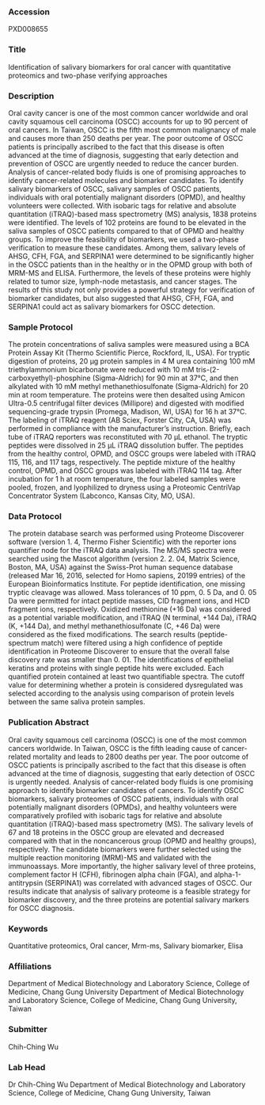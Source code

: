 ### Accession
PXD008655

### Title
Identification of salivary biomarkers for oral cancer with quantitative proteomics and two-phase verifying approaches

### Description
Oral cavity cancer is one of the most common cancer worldwide and oral cavity squamous cell carcinoma (OSCC) accounts for up to 90 percent of oral cancers. In Taiwan, OSCC is the fifth most common malignancy of male and causes more than 250 deaths per year. The poor outcome of OSCC patients is principally ascribed to the fact that this disease is often advanced at the time of diagnosis, suggesting that early detection and prevention of OSCC are urgently needed to reduce the cancer burden. Analysis of cancer-related body fluids is one of promising approaches to identify cancer-related molecules and biomarker candidates. To identify salivary biomarkers of OSCC, salivary samples of OSCC patients, individuals with oral potentially malignant disorders (OPMD), and healthy volunteers were collected. With isobaric tags for relative and absolute quantitation (iTRAQ)-based mass spectrometry (MS) analysis, 1838 proteins were identified. The levels of 102 proteins are found to be elevated in the saliva samples of OSCC patients compared to that of OPMD and healthy groups. To improve the feasibility of biomarkers, we used a two-phase verification to measure these candidates. Among them, salivary levels of AHSG, CFH, FGA, and SERPINA1 were determined to be significantly higher in the OSCC patients than in the healthy or in the OPMD group with both of MRM-MS and ELISA. Furthermore, the levels of these proteins were highly related to tumor size, lymph-node metastasis, and cancer stages. The results of this study not only provides a powerful strategy for verification of biomarker candidates, but also suggested that AHSG, CFH, FGA, and SERPINA1 could act as salivary biomarkers for OSCC detection.

### Sample Protocol
The protein concentrations of saliva samples were measured using a BCA Protein Assay Kit (Thermo Scientific Pierce, Rockford, IL, USA). For tryptic digestion of proteins, 20 μg protein samples in 4 M urea containing 100 mM triethylammonium bicarbonate were reduced with 10 mM tris-(2-carboxyethyl)-phosphine (Sigma-Aldrich) for 90 min at 37°C, and then alkylated with 10 mM methyl methanethiosulfonate (Sigma-Aldrich) for 20 min at room temperature. The proteins were then desalted using Amicon Ultra-0.5 centrifugal filter devices (Millipore) and digested with modified sequencing-grade trypsin (Promega, Madison, WI, USA) for 16 h at 37°C. The labeling of iTRAQ reagent (AB Sciex, Forster City, CA, USA) was performed in compliance with the manufacturer’s instruction. Briefly, each tube of iTRAQ reporters was reconstituted with 70 μL ethanol. The tryptic peptides were dissolved in 25 μL iTRAQ dissolution buffer. The peptides from the healthy control, OPMD, and OSCC groups were labeled with iTRAQ 115, 116, and 117 tags, respectively. The peptide mixture of the healthy control, OPMD, and OSCC groups was labeled with iTRAQ 114 tag. After incubation for 1 h at room temperature, the four labeled samples were pooled, frozen, and lyophilized to dryness using a Proteomic CentriVap Concentrator System (Labconco, Kansas City, MO, USA).

### Data Protocol
The protein database search was performed using Proteome Discoverer software (version 1. 4, Thermo Fisher Scientific) with the reporter ions quantifier node for the iTRAQ data analysis. The MS/MS spectra were searched using the Mascot algorithm (version 2. 2. 04, Matrix Science, Boston, MA, USA) against the Swiss-Prot human sequence database (released Mar 16, 2016, selected for Homo sapiens, 20199 entries) of the European Bioinformatics Institute. For peptide identification, one missing tryptic cleavage was allowed. Mass tolerances of 10 ppm, 0. 5 Da, and 0. 05 Da were permitted for intact peptide masses, CID fragment ions, and HCD fragment ions, respectively. Oxidized methionine (+16 Da) was considered as a potential variable modification, and iTRAQ (N terminal, +144 Da), iTRAQ (K, +144 Da), and methyl methanethiosulfonate (C, +46 Da) were considered as the fixed modifications. The search results (peptide-spectrum match) were filtered using a high confidence of peptide identification in Proteome Discoverer to ensure that the overall false discovery rate was smaller than 0. 01. The identifications of epithelial keratins and proteins with single peptide hits were excluded. Each quantified protein contained at least two quantifiable spectra. The cutoff value for determining whether a protein is considered dysregulated was selected according to the analysis using comparison of protein levels between the same saliva protein samples.

### Publication Abstract
Oral cavity squamous cell carcinoma (OSCC) is one of the most common cancers worldwide. In Taiwan, OSCC is the fifth leading cause of cancer-related mortality and leads to 2800 deaths per year. The poor outcome of OSCC patients is principally ascribed to the fact that this disease is often advanced at the time of diagnosis, suggesting that early detection of OSCC is urgently needed. Analysis of cancer-related body fluids is one promising approach to identify biomarker candidates of cancers. To identify OSCC biomarkers, salivary proteomes of OSCC patients, individuals with oral potentially malignant disorders (OPMDs), and healthy volunteers were comparatively profiled with isobaric tags for relative and absolute quantitation (iTRAQ)-based mass spectrometry (MS). The salivary levels of 67 and 18 proteins in the OSCC group are elevated and decreased compared with that in the noncancerous group (OPMD and healthy groups), respectively. The candidate biomarkers were further selected using the multiple reaction monitoring (MRM)-MS and validated with the immunoassays. More importantly, the higher salivary level of three proteins, complement factor H (CFH), fibrinogen alpha chain (FGA), and alpha-1-antitrypsin (SERPINA1) was correlated with advanced stages of OSCC. Our results indicate that analysis of salivary proteome is a feasible strategy for biomarker discovery, and the three proteins are potential salivary markers for OSCC diagnosis.

### Keywords
Quantitative proteomics, Oral cancer, Mrm-ms, Salivary biomarker, Elisa

### Affiliations
Department of Medical Biotechnology and Laboratory Science, College of Medicine, Chang Gung University
Department of Medical Biotechnology and Laboratory Science, College of Medicine, Chang Gung University, Taiwan

### Submitter
Chih-Ching Wu

### Lab Head
Dr Chih-Ching Wu
Department of Medical Biotechnology and Laboratory Science, College of Medicine, Chang Gung University, Taiwan


